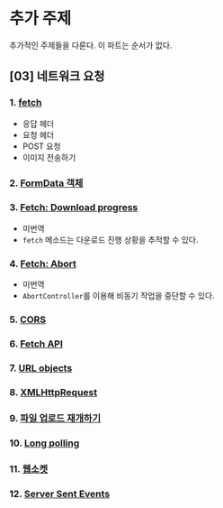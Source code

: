 # 추가 주제

추가적인 주제들을 다룬다. 이 파트는 순서가 없다.

## [03] 네트워크 요청
### 1. [fetch](https://github.com/autroshot/studyroom/blob/main/01-javascript/03-%EC%B6%94%EA%B0%80%20%EC%A3%BC%EC%A0%9C/03-%EB%84%A4%ED%8A%B8%EC%9B%8C%ED%81%AC%20%EC%9A%94%EC%B2%AD/01-fetch.md#fetch)
- 응답 헤더
- 요청 헤더
- POST 요청
- 이미지 전송하기
### 2. [FormData 객체](https://github.com/autroshot/studyroom/blob/main/01-javascript/03-%EC%B6%94%EA%B0%80%20%EC%A3%BC%EC%A0%9C/03-%EB%84%A4%ED%8A%B8%EC%9B%8C%ED%81%AC%20%EC%9A%94%EC%B2%AD/02-FormData%20%EA%B0%9D%EC%B2%B4.md#formdata-%EA%B0%9D%EC%B2%B4)
### 3. [Fetch: Download progress]()
- 미번역
- `fetch` 메소드는 다운로드 진행 상황을 추적할 수 있다.
### 4. [Fetch: Abort]()
- 미번역
- `AbortController`를 이용해 비동기 작업을 중단할 수 있다.
### 5. [CORS](https://github.com/autroshot/studyroom/blob/main/01-javascript/03-%EC%B6%94%EA%B0%80%20%EC%A3%BC%EC%A0%9C/03-%EB%84%A4%ED%8A%B8%EC%9B%8C%ED%81%AC%20%EC%9A%94%EC%B2%AD/05-CORS.md#cors)
### 6. [Fetch API]()
### 7. [URL objects]()
### 8. [XMLHttpRequest]()
### 9. [파일 업로드 재개하기]()
### 10. [Long polling]()
### 11. [웹소켓]()
### 12. [Server Sent Events]()
